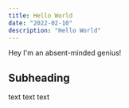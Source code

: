 ```yaml
---
title: Hello World
date: "2022-02-10"
description: "Hello World"
---
```


Hey I'm an absent-minded genius!

## Subheading

text text text
